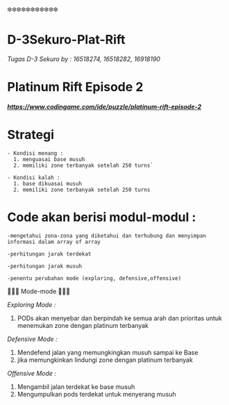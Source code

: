 

:snowflake::snowflake::snowflake::snowflake::snowflake::snowflake::snowflake::snowflake::snowflake::snowflake::snowflake:
# D-3Sekuro-Plat-Rift

*Tugas D-3 Sekuro by : 16518274, 16518282, 16918190*

# Platinum Rift Episode 2
#### *https://www.codingame.com/ide/puzzle/platinum-rift-episode-2*

# Strategi
```
- Kondisi menang :
  1. menguasai base musuh
  2. memiliki zone terbanyak setelah 250 turns`
```

```
- Kondisi kalah :
  1. base dikuasai musuh
  2. memiliki zone terbanyak setelah 250 turns
```

# Code akan berisi modul-modul :
```
-mengetahui zona-zona yang diketahui dan terhubung dan menyimpan informasi dalam array of array

-perhitungan jarak terdekat

-perhitungan jarak musuh

-penentu perubahan mode (exploring, defensive,offensive)
```

:star2::star2::star2: Mode-mode :star2::star2::star2:


*Exploring Mode :*

1. PODs akan menyebar dan berpindah ke semua arah dan prioritas untuk menemukan zone dengan platinum terbanyak

*Defensive Mode :*
1. Mendefend jalan yang memungkingkan musuh sampai ke Base
2. jika memungkinkan lindungi zone dengan platinum terbanyak

*Offensive Mode :*
1. Mengambil jalan terdekat ke base musuh
2. Mengumpulkan pods terdekat untuk menyerang musuh
